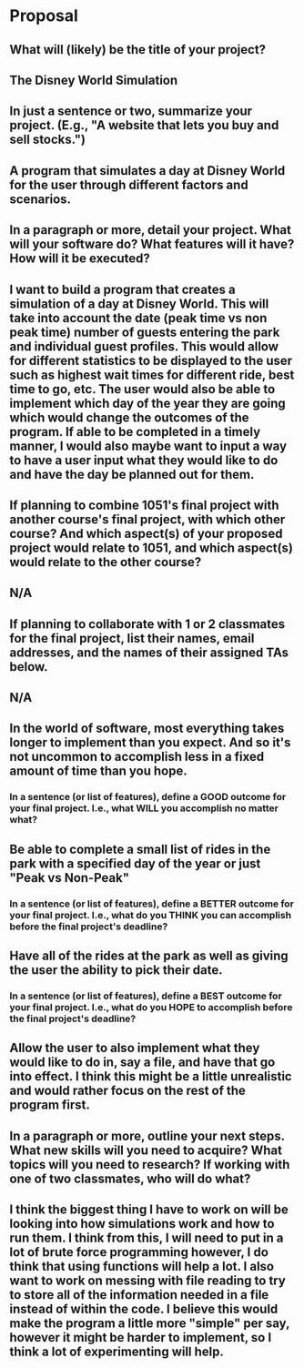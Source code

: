 # Proposal

## What will (likely) be the title of your project?

## The Disney World Simulation

## In just a sentence or two, summarize your project. (E.g., "A website that lets you buy and sell stocks.")

## A program that simulates a day at Disney World for the user through different factors and scenarios.

## In a paragraph or more, detail your project. What will your software do? What features will it have? How will it be executed?

## I want to build a program that creates a simulation of a day at Disney World. This will take into account the date (peak time vs non peak time) number of guests entering the park and individual guest profiles. This would allow for different statistics to be displayed to the user such as highest wait times for different ride, best time to go, etc. The user would also be able to implement which day of the year they are going which would change the outcomes of the program. If able to be completed in a timely manner, I would also maybe want to input a way to have a user input what they would like to do and have the day be planned out for them. 

## If planning to combine 1051's final project with another course's final project, with which other course? And which aspect(s) of your proposed project would relate to 1051, and which aspect(s) would relate to the other course?

## N/A

## If planning to collaborate with 1 or 2 classmates for the final project, list their names, email addresses, and the names of their assigned TAs below.

## N/A

## In the world of software, most everything takes longer to implement than you expect. And so it's not uncommon to accomplish less in a fixed amount of time than you hope.

### In a sentence (or list of features), define a GOOD outcome for your final project. I.e., what WILL you accomplish no matter what?

## Be able to complete a small list of rides in the park with a specified day of the year or just "Peak vs Non-Peak"

### In a sentence (or list of features), define a BETTER outcome for your final project. I.e., what do you THINK you can accomplish before the final project's deadline?

## Have all of the rides at the park as well as giving the user the ability to pick their date.

### In a sentence (or list of features), define a BEST outcome for your final project. I.e., what do you HOPE to accomplish before the final project's deadline?

## Allow the user to also implement what they would like to do in, say a file, and have that go into effect. I think this might be a little unrealistic and would rather focus on the rest of the program first.

## In a paragraph or more, outline your next steps. What new skills will you need to acquire? What topics will you need to research? If working with one of two classmates, who will do what?

## I think the biggest thing I have to work on will be looking into how simulations work and how to run them. I think from this, I will need to put in a lot of brute force programming however, I do think that using functions will help a lot. I also want to work on messing with file reading to try to store all of the information needed in a file instead of within the code. I believe this would make the program a little more "simple" per say, however it might be harder to implement, so I think a lot of experimenting will help.
